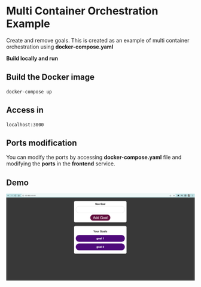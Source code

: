# Multi Container Orchestration Example
Create and remove goals.
This is created as an example of multi container orchestration using **docker-compose.yaml**

**Build locally and run**

## Build the Docker image
`````shell script
docker-compose up
`````

## Access in

`````shell script
localhost:3000
`````

## Ports modification

You can modify the ports by accessing **docker-compose.yaml** file and modifying the **ports** in the **frontend** service.

## Demo

![alt](https://github.com/simofirdoussi/node-react-mongo-dockercompose/blob/main/images/goals-app.png)
